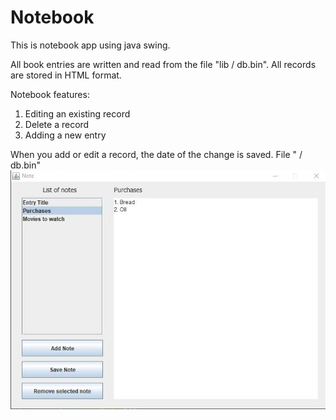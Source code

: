 # Notebook
This is notebook app using java swing.

All book entries are written and read from the file "lib / db.bin". All records are stored in HTML format.
 
Notebook features:
1. Editing an existing record
2. Delete a record
3. Adding a new entry

When you add or edit a record, the date of the change is saved. File " / db.bin"
![alt text](https://github.com/mazurmaksim/Notebook/blob/master/Notes.jpg)

